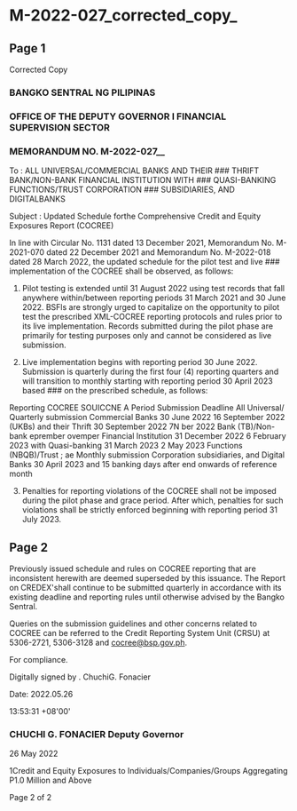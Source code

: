 # M-2022-027_corrected_copy_

## Page 1

Corrected Copy

### BANGKO SENTRAL NG PILIPINAS

### OFFICE OF THE DEPUTY GOVERNOR I FINANCIAL SUPERVISION SECTOR

### MEMORANDUM NO. M-2022-027__

To : ALL UNIVERSAL/COMMERCIAL BANKS AND THEIR ### THRIFT BANK/NON-BANK FINANCIAL INSTITUTION WITH ### QUASI-BANKING FUNCTIONS/TRUST CORPORATION ### SUBSIDIARIES, AND DIGITALBANKS

Subject : Updated Schedule forthe Comprehensive Credit and Equity Exposures Report (COCREE)

In line with Circular No. 1131 dated 13 December 2021, Memorandum No. M-2021-070 dated 22 December 2021 and Memorandum No. M-2022-018 dated 28 March 2022, the updated schedule for the pilot test and live ### implementation of the COCREE shall be observed, as follows:

1) Pilot testing is extended until 31 August 2022 using test records that fall anywhere within/between reporting periods 31 March 2021 and 30 June 2022. BSFls are strongly urged to capitalize on the opportunity to pilot test the prescribed XML-COCREE reporting protocols and rules prior to its live implementation. Records submitted during the pilot phase are primarily for testing purposes only and cannot be considered as live submission.

2) Live implementation begins with reporting period 30 June 2022. Submission is quarterly during the first four (4) reporting quarters and will transition to monthly starting with reporting period 30 April 2023 based ### on the prescribed schedule, as follows:

Reporting COCREE SOUICCNE A Period Submission Deadline All Universal/ Quarterly submission Commercial Banks 30 June 2022 16 September 2022 (UKBs) and their Thrift 30 September 2022 7N ber 2022 Bank (TB)/Non-bank eprember ovemper Financial Institution 31 December 2022 6 February 2023 with Quasi-banking 31 March 2023 2 May 2023 Functions (NBQB)/Trust ; ae Monthly submission Corporation subsidiaries, and Digital Banks 30 April 2023 and 15 banking days after end onwards of reference month

3) Penalties for reporting violations of the COCREE shall not be imposed during the pilot phase and grace period. After which, penalties for such violations shall be strictly enforced beginning with reporting period 31 July 2023.

## Page 2

Previously issued schedule and rules on COCREE reporting that are inconsistent herewith are deemed superseded by this issuance. The Report on CREDEX'shall continue to be submitted quarterly in accordance with its existing deadline and reporting rules until otherwise advised by the Bangko Sentral.

Queries on the submission guidelines and other concerns related to COCREE can be referred to the Credit Reporting System Unit (CRSU) at 5306-2721, 5306-3128 and cocree@bsp.gov.ph.

For compliance.

Digitally signed by . ChuchiG. Fonacier

Date: 2022.05.26

13:53:31 +08'00'

### CHUCHI G. FONACIER Deputy Governor

26 May 2022

1Credit and Equity Exposures to Individuals/Companies/Groups Aggregating P1.0 Million and Above

Page 2 of 2 